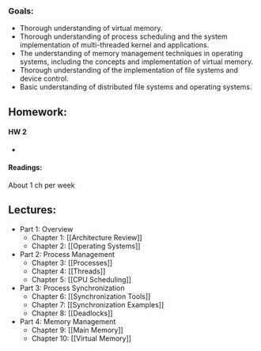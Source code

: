 ### Goals:
- Thorough understanding of virtual memory.
- Thorough understanding of process scheduling and the system implementation of multi-threaded kernel and applications.
- The understanding of memory management techniques in operating systems, including the concepts and implementation of virtual memory.
- Thorough understanding of the implementation of file systems and device control.
- Basic understanding of distributed file systems and operating systems.

## Homework:
#### HW 2
- 

#### Readings:
About 1 ch per week

## Lectures:
- Part 1: Overview
	- Chapter 1: [[Architecture Review]]
	- Chapter 2: [[Operating Systems]] 
- Part 2: Process Management
	- Chapter 3: [[Processes]]
	- Chapter 4: [[Threads]]
	- Chapter 5: [[CPU Scheduling]]
- Part 3: Process Synchronization
	- Chapter 6: [[Synchronization Tools]]
	- Chapter 7: [[Synchronization Examples]]
	- Chapter 8: [[Deadlocks]]
- Part 4: Memory Management
	- Chapter 9: [[Main Memory]]
	- Chapter 10: [[Virtual Memory]]


